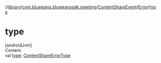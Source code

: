 //[library](../../../../index.md)/[com.bluejeans.bluejeanssdk.meeting](../../index.md)/[ContentShareEvent](../index.md)/[Error](index.md)/[type](type.md)



# type  
[androidJvm]  
Content  
val [type](type.md): [ContentShareErrorType](../../-content-share-error-type/index.md)  



